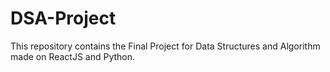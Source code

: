 # DSA-Project
This repository contains the Final Project for Data Structures and Algorithm made on ReactJS and Python.
